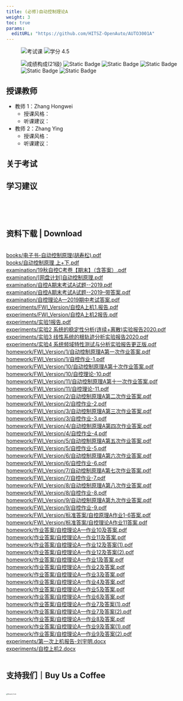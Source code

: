 ```yaml
---
title: (必修)自动控制理论A
weight: 3
toc: true
params:
  editURL: "https://github.com/HITSZ-OpenAuto/AUTO3001A"
---
```


<div align="left">
<figure>
  <img alt="考试课" src="https://img.shields.io/badge/%E8%80%83%E8%AF%95%E8%AF%BE-red" >
  <img alt="学分 4.5" src="https://img.shields.io/badge/%E5%AD%A6%E5%88%86-4.5-moccasin">
</figure>
</div>

<div align="left">
<figure>
  <img alt="成绩构成(21级)" src="https://img.shields.io/badge/%E6%88%90%E7%BB%A9%E6%9E%84%E6%88%90(21%E7%BA%A7)-gold">
  <img alt="Static Badge" src="https://img.shields.io/badge/%E4%BD%9C%E4%B8%9A-13%25-wheat">
  <img alt="Static Badge" src="https://img.shields.io/badge/%E8%AF%BE%E5%A0%82%E8%A1%A8%E7%8E%B0-5%25-wheat">
  <img alt="Static Badge" src="https://img.shields.io/badge/%E4%B8%8A%E6%9C%BA%E5%AE%9E%E9%AA%8C-4%25-wheat">
  <img alt="Static Badge" src="https://img.shields.io/badge/%E7%A1%AC%E4%BB%B6%E5%AE%9E%E9%AA%8C-8%25-wheat">
  <img alt="Static Badge" src="https://img.shields.io/badge/%E6%9C%9F%E6%9C%AB%E8%80%83%E8%AF%95-70%25-wheat">
</figure>
</div>

## 授课教师

- 教师 1：Zhang Hongwei
  - 授课风格：
  - 听课建议：
- 教师 2：Zhang Ying
  - 授课风格：
  - 听课建议：

## 关于考试

## 学习建议
<br>
<br>
<br>
<h2>资料下载 | Download</h2>
<br>
<a href="https://cdn.jsdelivr.net/gh/HITSZ-OpenAuto/AUTO3001A/books/%E7%94%B5%E5%AD%90%E4%B9%A6-%E8%87%AA%E5%8A%A8%E6%8E%A7%E5%88%B6%E5%8E%9F%E7%90%86%28%E8%83%A1%E5%AF%BF%E6%9D%BE%29.pdf">books/电子书-自动控制原理(胡寿松).pdf</a>
<br>
<a href="https://cdn.jsdelivr.net/gh/HITSZ-OpenAuto/AUTO3001A/books/%E8%87%AA%E5%8A%A8%E6%8E%A7%E5%88%B6%E5%8E%9F%E7%90%86%20%E4%B8%8A%2B%E4%B8%8B.pdf">books/自动控制原理 上+下.pdf</a>
<br>
<a href="https://cdn.jsdelivr.net/gh/HITSZ-OpenAuto/AUTO3001A/examination/19%E7%A7%8B%E8%87%AA%E6%8E%A7C%E8%80%83%E5%8D%B7%E3%80%90%E6%9C%9F%E6%9C%AB%E3%80%91%EF%BC%88%E5%90%AB%E7%AD%94%E6%A1%88%EF%BC%89.pdf">examination/19秋自控C考卷【期末】（含答案）.pdf</a>
<br>
<a href="https://cdn.jsdelivr.net/gh/HITSZ-OpenAuto/AUTO3001A/examination/%5B%E7%BD%91%E7%9B%98%E8%AE%A1%E5%88%92%5D%E8%87%AA%E5%8A%A8%E6%8E%A7%E5%88%B6%E5%8E%9F%E7%90%86.pdf">examination/[网盘计划]自动控制原理.pdf</a>
<br>
<a href="https://cdn.jsdelivr.net/gh/HITSZ-OpenAuto/AUTO3001A/examination/%E8%87%AA%E6%8E%A7A%E6%9C%9F%E6%9C%AB%E8%80%83%E8%AF%95A%E8%AF%95%E9%A2%98--2019.pdf">examination/自控A期末考试A试题--2019.pdf</a>
<br>
<a href="https://cdn.jsdelivr.net/gh/HITSZ-OpenAuto/AUTO3001A/examination/%E8%87%AA%E6%8E%A7A%E6%9C%9F%E6%9C%AB%E8%80%83%E8%AF%95A%E8%AF%95%E9%A2%98--2019%E2%80%93%E5%B8%A6%E7%AD%94%E6%A1%88.pdf">examination/自控A期末考试A试题--2019–带答案.pdf</a>
<br>
<a href="https://cdn.jsdelivr.net/gh/HITSZ-OpenAuto/AUTO3001A/examination/%E8%87%AA%E6%8E%A7%E7%90%86%E8%AE%BAA%E2%80%942019%E6%9C%9F%E4%B8%AD%E8%80%83%E8%AF%95%E7%AD%94%E6%A1%88.pdf">examination/自控理论A—2019期中考试答案.pdf</a>
<br>
<a href="https://cdn.jsdelivr.net/gh/HITSZ-OpenAuto/AUTO3001A/experiments/FWI_Version/%E8%87%AA%E6%8E%A7A%E4%B8%8A%E6%9C%BA1.%E6%8A%A5%E5%91%8A.pdf">experiments/FWI_Version/自控A上机1.报告.pdf</a>
<br>
<a href="https://cdn.jsdelivr.net/gh/HITSZ-OpenAuto/AUTO3001A/experiments/FWI_Version/%E8%87%AA%E6%8E%A7A%E4%B8%8A%E6%9C%BA2%E6%8A%A5%E5%91%8A.pdf">experiments/FWI_Version/自控A上机2报告.pdf</a>
<br>
<a href="https://cdn.jsdelivr.net/gh/HITSZ-OpenAuto/AUTO3001A/experiments/%E5%AE%9E%E9%AA%8C1%E6%8A%A5%E5%91%8A.pdf">experiments/实验1报告.pdf</a>
<br>
<a href="https://cdn.jsdelivr.net/gh/HITSZ-OpenAuto/AUTO3001A/experiments/%E5%AE%9E%E9%AA%8C2%20%E7%B3%BB%E7%BB%9F%E7%9A%84%E7%A8%B3%E5%AE%9A%E6%80%A7%E5%88%86%E6%9E%90%28%E8%BF%9E%E7%BB%AD%2B%E7%A6%BB%E6%95%A3%29%E5%AE%9E%E9%AA%8C%E6%8A%A5%E5%91%8A2020.pdf">experiments/实验2 系统的稳定性分析(连续+离散)实验报告2020.pdf</a>
<br>
<a href="https://cdn.jsdelivr.net/gh/HITSZ-OpenAuto/AUTO3001A/experiments/%E5%AE%9E%E9%AA%8C3%20%E7%BA%BF%E6%80%A7%E7%B3%BB%E7%BB%9F%E7%9A%84%E6%A0%B9%E8%BD%A8%E8%BF%B9%E5%88%86%E6%9E%90%E5%AE%9E%E9%AA%8C%E6%8A%A5%E5%91%8A2020.pdf">experiments/实验3 线性系统的根轨迹分析实验报告2020.pdf</a>
<br>
<a href="https://cdn.jsdelivr.net/gh/HITSZ-OpenAuto/AUTO3001A/experiments/%E5%AE%9E%E9%AA%8C4%20%E7%B3%BB%E7%BB%9F%E9%A2%91%E5%9F%9F%E7%89%B9%E6%80%A7%E6%B5%8B%E8%AF%95%E4%B8%8E%E5%88%86%E6%9E%90%E5%AE%9E%E9%AA%8C%E6%8A%A5%E5%91%8A%E6%9B%B4%E6%AD%A3%E7%89%88.pdf">experiments/实验4 系统频域特性测试与分析实验报告更正版.pdf</a>
<br>
<a href="https://cdn.jsdelivr.net/gh/HITSZ-OpenAuto/AUTO3001A/homework/FWI_Version/1/%E8%87%AA%E5%8A%A8%E6%8E%A7%E5%88%B6%E5%8E%9F%E7%90%86A%E7%AC%AC%E4%B8%80%E6%AC%A1%E4%BD%9C%E4%B8%9A%E7%AD%94%E6%A1%88.pdf">homework/FWI_Version/1/自动控制原理A第一次作业答案.pdf</a>
<br>
<a href="https://cdn.jsdelivr.net/gh/HITSZ-OpenAuto/AUTO3001A/homework/FWI_Version/1/%E8%87%AA%E6%8E%A7%E4%BD%9C%E4%B8%9A-1.pdf">homework/FWI_Version/1/自控作业-1.pdf</a>
<br>
<a href="https://cdn.jsdelivr.net/gh/HITSZ-OpenAuto/AUTO3001A/homework/FWI_Version/10/%E8%87%AA%E5%8A%A8%E6%8E%A7%E5%88%B6%E5%8E%9F%E7%90%86A%E7%AC%AC%E5%8D%81%E6%AC%A1%E4%BD%9C%E4%B8%9A%E7%AD%94%E6%A1%88.pdf">homework/FWI_Version/10/自动控制原理A第十次作业答案.pdf</a>
<br>
<a href="https://cdn.jsdelivr.net/gh/HITSZ-OpenAuto/AUTO3001A/homework/FWI_Version/10/%E8%87%AA%E6%8E%A7%E7%90%86%E8%AE%BA-10.pdf">homework/FWI_Version/10/自控理论-10.pdf</a>
<br>
<a href="https://cdn.jsdelivr.net/gh/HITSZ-OpenAuto/AUTO3001A/homework/FWI_Version/11/%E8%87%AA%E5%8A%A8%E6%8E%A7%E5%88%B6%E5%8E%9F%E7%90%86A%E7%AC%AC%E5%8D%81%E4%B8%80%E6%AC%A1%E4%BD%9C%E4%B8%9A%E7%AD%94%E6%A1%88.pdf">homework/FWI_Version/11/自动控制原理A第十一次作业答案.pdf</a>
<br>
<a href="https://cdn.jsdelivr.net/gh/HITSZ-OpenAuto/AUTO3001A/homework/FWI_Version/11/%E8%87%AA%E6%8E%A7%E7%90%86%E8%AE%BA-11.pdf">homework/FWI_Version/11/自控理论-11.pdf</a>
<br>
<a href="https://cdn.jsdelivr.net/gh/HITSZ-OpenAuto/AUTO3001A/homework/FWI_Version/2/%E8%87%AA%E5%8A%A8%E6%8E%A7%E5%88%B6%E5%8E%9F%E7%90%86A%E7%AC%AC%E4%BA%8C%E6%AC%A1%E4%BD%9C%E4%B8%9A%E7%AD%94%E6%A1%88.pdf">homework/FWI_Version/2/自动控制原理A第二次作业答案.pdf</a>
<br>
<a href="https://cdn.jsdelivr.net/gh/HITSZ-OpenAuto/AUTO3001A/homework/FWI_Version/2/%E8%87%AA%E6%8E%A7%E4%BD%9C%E4%B8%9A-2.pdf">homework/FWI_Version/2/自控作业-2.pdf</a>
<br>
<a href="https://cdn.jsdelivr.net/gh/HITSZ-OpenAuto/AUTO3001A/homework/FWI_Version/3/%E8%87%AA%E5%8A%A8%E6%8E%A7%E5%88%B6%E5%8E%9F%E7%90%86A%E7%AC%AC%E4%B8%89%E6%AC%A1%E4%BD%9C%E4%B8%9A%E7%AD%94%E6%A1%88.pdf">homework/FWI_Version/3/自动控制原理A第三次作业答案.pdf</a>
<br>
<a href="https://cdn.jsdelivr.net/gh/HITSZ-OpenAuto/AUTO3001A/homework/FWI_Version/3/%E8%87%AA%E6%8E%A7%E4%BD%9C%E4%B8%9A-3.pdf">homework/FWI_Version/3/自控作业-3.pdf</a>
<br>
<a href="https://cdn.jsdelivr.net/gh/HITSZ-OpenAuto/AUTO3001A/homework/FWI_Version/4/%E8%87%AA%E5%8A%A8%E6%8E%A7%E5%88%B6%E5%8E%9F%E7%90%86A%E7%AC%AC%E5%9B%9B%E6%AC%A1%E4%BD%9C%E4%B8%9A%E7%AD%94%E6%A1%88.pdf">homework/FWI_Version/4/自动控制原理A第四次作业答案.pdf</a>
<br>
<a href="https://cdn.jsdelivr.net/gh/HITSZ-OpenAuto/AUTO3001A/homework/FWI_Version/4/%E8%87%AA%E6%8E%A7%E4%BD%9C%E4%B8%9A-4.pdf">homework/FWI_Version/4/自控作业-4.pdf</a>
<br>
<a href="https://cdn.jsdelivr.net/gh/HITSZ-OpenAuto/AUTO3001A/homework/FWI_Version/5/%E8%87%AA%E5%8A%A8%E6%8E%A7%E5%88%B6%E5%8E%9F%E7%90%86A%E7%AC%AC%E4%BA%94%E6%AC%A1%E4%BD%9C%E4%B8%9A%E7%AD%94%E6%A1%88.pdf">homework/FWI_Version/5/自动控制原理A第五次作业答案.pdf</a>
<br>
<a href="https://cdn.jsdelivr.net/gh/HITSZ-OpenAuto/AUTO3001A/homework/FWI_Version/5/%E8%87%AA%E6%8E%A7%E4%BD%9C%E4%B8%9A-5.pdf">homework/FWI_Version/5/自控作业-5.pdf</a>
<br>
<a href="https://cdn.jsdelivr.net/gh/HITSZ-OpenAuto/AUTO3001A/homework/FWI_Version/6/%E8%87%AA%E5%8A%A8%E6%8E%A7%E5%88%B6%E5%8E%9F%E7%90%86A%E7%AC%AC%E5%85%AD%E6%AC%A1%E4%BD%9C%E4%B8%9A%E7%AD%94%E6%A1%88.pdf">homework/FWI_Version/6/自动控制原理A第六次作业答案.pdf</a>
<br>
<a href="https://cdn.jsdelivr.net/gh/HITSZ-OpenAuto/AUTO3001A/homework/FWI_Version/6/%E8%87%AA%E6%8E%A7%E4%BD%9C%E4%B8%9A-6.pdf">homework/FWI_Version/6/自控作业-6.pdf</a>
<br>
<a href="https://cdn.jsdelivr.net/gh/HITSZ-OpenAuto/AUTO3001A/homework/FWI_Version/7/%E8%87%AA%E5%8A%A8%E6%8E%A7%E5%88%B6%E5%8E%9F%E7%90%86A%E7%AC%AC%E4%B8%83%E6%AC%A1%E4%BD%9C%E4%B8%9A%E7%AD%94%E6%A1%88.pdf">homework/FWI_Version/7/自动控制原理A第七次作业答案.pdf</a>
<br>
<a href="https://cdn.jsdelivr.net/gh/HITSZ-OpenAuto/AUTO3001A/homework/FWI_Version/7/%E8%87%AA%E6%8E%A7%E4%BD%9C%E4%B8%9A-7.pdf">homework/FWI_Version/7/自控作业-7.pdf</a>
<br>
<a href="https://cdn.jsdelivr.net/gh/HITSZ-OpenAuto/AUTO3001A/homework/FWI_Version/8/%E8%87%AA%E5%8A%A8%E6%8E%A7%E5%88%B6%E5%8E%9F%E7%90%86A%E7%AC%AC%E5%85%AB%E6%AC%A1%E4%BD%9C%E4%B8%9A%E7%AD%94%E6%A1%88.pdf">homework/FWI_Version/8/自动控制原理A第八次作业答案.pdf</a>
<br>
<a href="https://cdn.jsdelivr.net/gh/HITSZ-OpenAuto/AUTO3001A/homework/FWI_Version/8/%E8%87%AA%E6%8E%A7%E4%BD%9C%E4%B8%9A-8.pdf">homework/FWI_Version/8/自控作业-8.pdf</a>
<br>
<a href="https://cdn.jsdelivr.net/gh/HITSZ-OpenAuto/AUTO3001A/homework/FWI_Version/9/%E8%87%AA%E5%8A%A8%E6%8E%A7%E5%88%B6%E5%8E%9F%E7%90%86A%E7%AC%AC%E4%B9%9D%E6%AC%A1%E4%BD%9C%E4%B8%9A%E7%AD%94%E6%A1%88.pdf">homework/FWI_Version/9/自动控制原理A第九次作业答案.pdf</a>
<br>
<a href="https://cdn.jsdelivr.net/gh/HITSZ-OpenAuto/AUTO3001A/homework/FWI_Version/9/%E8%87%AA%E6%8E%A7%E4%BD%9C%E4%B8%9A-9.pdf">homework/FWI_Version/9/自控作业-9.pdf</a>
<br>
<a href="https://cdn.jsdelivr.net/gh/HITSZ-OpenAuto/AUTO3001A/homework/FWI_Version/%E6%A0%87%E5%87%86%E7%AD%94%E6%A1%88/%E8%87%AA%E6%8E%A7%E5%8E%9F%E7%90%86A%E4%BD%9C%E4%B8%9A1-6%E7%AD%94%E6%A1%88.pdf">homework/FWI_Version/标准答案/自控原理A作业1-6答案.pdf</a>
<br>
<a href="https://cdn.jsdelivr.net/gh/HITSZ-OpenAuto/AUTO3001A/homework/FWI_Version/%E6%A0%87%E5%87%86%E7%AD%94%E6%A1%88/%E8%87%AA%E6%8E%A7%E7%90%86%E8%AE%BAA%E4%BD%9C%E4%B8%9A11%E7%AD%94%E6%A1%88.pdf">homework/FWI_Version/标准答案/自控理论A作业11答案.pdf</a>
<br>
<a href="https://cdn.jsdelivr.net/gh/HITSZ-OpenAuto/AUTO3001A/homework/%E4%BD%9C%E4%B8%9A%E7%AD%94%E6%A1%88/%E8%87%AA%E6%8E%A7%E7%90%86%E8%AE%BAA%E2%80%94%E4%BD%9C%E4%B8%9A10%E5%8F%8A%E7%AD%94%E6%A1%88.pdf">homework/作业答案/自控理论A—作业10及答案.pdf</a>
<br>
<a href="https://cdn.jsdelivr.net/gh/HITSZ-OpenAuto/AUTO3001A/homework/%E4%BD%9C%E4%B8%9A%E7%AD%94%E6%A1%88/%E8%87%AA%E6%8E%A7%E7%90%86%E8%AE%BAA%E2%80%94%E4%BD%9C%E4%B8%9A11%E5%8F%8A%E7%AD%94%E6%A1%88.pdf">homework/作业答案/自控理论A—作业11及答案.pdf</a>
<br>
<a href="https://cdn.jsdelivr.net/gh/HITSZ-OpenAuto/AUTO3001A/homework/%E4%BD%9C%E4%B8%9A%E7%AD%94%E6%A1%88/%E8%87%AA%E6%8E%A7%E7%90%86%E8%AE%BAA%E2%80%94%E4%BD%9C%E4%B8%9A12%E5%8F%8A%E7%AD%94%E6%A1%88%281%29.pdf">homework/作业答案/自控理论A—作业12及答案(1).pdf</a>
<br>
<a href="https://cdn.jsdelivr.net/gh/HITSZ-OpenAuto/AUTO3001A/homework/%E4%BD%9C%E4%B8%9A%E7%AD%94%E6%A1%88/%E8%87%AA%E6%8E%A7%E7%90%86%E8%AE%BAA%E2%80%94%E4%BD%9C%E4%B8%9A12%E5%8F%8A%E7%AD%94%E6%A1%88%282%29.pdf">homework/作业答案/自控理论A—作业12及答案(2).pdf</a>
<br>
<a href="https://cdn.jsdelivr.net/gh/HITSZ-OpenAuto/AUTO3001A/homework/%E4%BD%9C%E4%B8%9A%E7%AD%94%E6%A1%88/%E8%87%AA%E6%8E%A7%E7%90%86%E8%AE%BAA%E2%80%94%E4%BD%9C%E4%B8%9A1%E5%8F%8A%E7%AD%94%E6%A1%88.pdf">homework/作业答案/自控理论A—作业1及答案.pdf</a>
<br>
<a href="https://cdn.jsdelivr.net/gh/HITSZ-OpenAuto/AUTO3001A/homework/%E4%BD%9C%E4%B8%9A%E7%AD%94%E6%A1%88/%E8%87%AA%E6%8E%A7%E7%90%86%E8%AE%BAA%E2%80%94%E4%BD%9C%E4%B8%9A2%E5%8F%8A%E7%AD%94%E6%A1%88.pdf">homework/作业答案/自控理论A—作业2及答案.pdf</a>
<br>
<a href="https://cdn.jsdelivr.net/gh/HITSZ-OpenAuto/AUTO3001A/homework/%E4%BD%9C%E4%B8%9A%E7%AD%94%E6%A1%88/%E8%87%AA%E6%8E%A7%E7%90%86%E8%AE%BAA%E2%80%94%E4%BD%9C%E4%B8%9A3%E5%8F%8A%E7%AD%94%E6%A1%88.pdf">homework/作业答案/自控理论A—作业3及答案.pdf</a>
<br>
<a href="https://cdn.jsdelivr.net/gh/HITSZ-OpenAuto/AUTO3001A/homework/%E4%BD%9C%E4%B8%9A%E7%AD%94%E6%A1%88/%E8%87%AA%E6%8E%A7%E7%90%86%E8%AE%BAA%E2%80%94%E4%BD%9C%E4%B8%9A4%E5%8F%8A%E7%AD%94%E6%A1%88.pdf">homework/作业答案/自控理论A—作业4及答案.pdf</a>
<br>
<a href="https://cdn.jsdelivr.net/gh/HITSZ-OpenAuto/AUTO3001A/homework/%E4%BD%9C%E4%B8%9A%E7%AD%94%E6%A1%88/%E8%87%AA%E6%8E%A7%E7%90%86%E8%AE%BAA%E2%80%94%E4%BD%9C%E4%B8%9A5%E5%8F%8A%E7%AD%94%E6%A1%88.pdf">homework/作业答案/自控理论A—作业5及答案.pdf</a>
<br>
<a href="https://cdn.jsdelivr.net/gh/HITSZ-OpenAuto/AUTO3001A/homework/%E4%BD%9C%E4%B8%9A%E7%AD%94%E6%A1%88/%E8%87%AA%E6%8E%A7%E7%90%86%E8%AE%BAA%E2%80%94%E4%BD%9C%E4%B8%9A6%E5%8F%8A%E7%AD%94%E6%A1%88.pdf">homework/作业答案/自控理论A—作业6及答案.pdf</a>
<br>
<a href="https://cdn.jsdelivr.net/gh/HITSZ-OpenAuto/AUTO3001A/homework/%E4%BD%9C%E4%B8%9A%E7%AD%94%E6%A1%88/%E8%87%AA%E6%8E%A7%E7%90%86%E8%AE%BAA%E2%80%94%E4%BD%9C%E4%B8%9A7%E5%8F%8A%E7%AD%94%E6%A1%88%281%29.pdf">homework/作业答案/自控理论A—作业7及答案(1).pdf</a>
<br>
<a href="https://cdn.jsdelivr.net/gh/HITSZ-OpenAuto/AUTO3001A/homework/%E4%BD%9C%E4%B8%9A%E7%AD%94%E6%A1%88/%E8%87%AA%E6%8E%A7%E7%90%86%E8%AE%BAA%E2%80%94%E4%BD%9C%E4%B8%9A7%E5%8F%8A%E7%AD%94%E6%A1%88%282%29.pdf">homework/作业答案/自控理论A—作业7及答案(2).pdf</a>
<br>
<a href="https://cdn.jsdelivr.net/gh/HITSZ-OpenAuto/AUTO3001A/homework/%E4%BD%9C%E4%B8%9A%E7%AD%94%E6%A1%88/%E8%87%AA%E6%8E%A7%E7%90%86%E8%AE%BAA%E2%80%94%E4%BD%9C%E4%B8%9A8%E5%8F%8A%E7%AD%94%E6%A1%88.pdf">homework/作业答案/自控理论A—作业8及答案.pdf</a>
<br>
<a href="https://cdn.jsdelivr.net/gh/HITSZ-OpenAuto/AUTO3001A/homework/%E4%BD%9C%E4%B8%9A%E7%AD%94%E6%A1%88/%E8%87%AA%E6%8E%A7%E7%90%86%E8%AE%BAA%E2%80%94%E4%BD%9C%E4%B8%9A9%E5%8F%8A%E7%AD%94%E6%A1%88%281%29.pdf">homework/作业答案/自控理论A—作业9及答案(1).pdf</a>
<br>
<a href="https://cdn.jsdelivr.net/gh/HITSZ-OpenAuto/AUTO3001A/homework/%E4%BD%9C%E4%B8%9A%E7%AD%94%E6%A1%88/%E8%87%AA%E6%8E%A7%E7%90%86%E8%AE%BAA%E2%80%94%E4%BD%9C%E4%B8%9A9%E5%8F%8A%E7%AD%94%E6%A1%88%282%29.pdf">homework/作业答案/自控理论A—作业9及答案(2).pdf</a>
<br>
<a href="https://github.com/HITSZ-OpenAuto/AUTO3001A/raw/main/experiments/%E7%AC%AC%E4%B8%80%E6%AC%A1%E4%B8%8A%E6%9C%BA%E6%8A%A5%E5%91%8A-%E5%88%98%E5%AE%87%E6%98%8E.docx">experiments/第一次上机报告-刘宇明.docx</a>
<br>
<a href="https://github.com/HITSZ-OpenAuto/AUTO3001A/raw/main/experiments/%E8%87%AA%E6%8E%A7%E4%B8%8A%E6%9C%BA2.docx">experiments/自控上机2.docx</a>
<br>
<br>
<h2>支持我们｜Buy Us a Coffee</h2>
<br>
<img src="https://mitcher-1316637614.cos.ap-nanjing.myqcloud.com/hoa/20231112170457.png?imageSlim" alt="Reward_Code" style="zoom:25%; display: block; margin: 0 auto;" />            